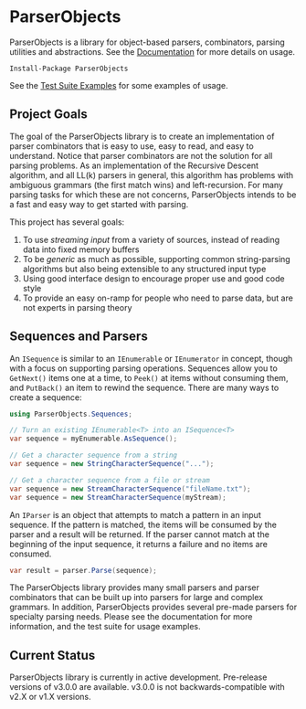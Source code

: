 # ParserObjects

ParserObjects is a library for object-based parsers, combinators, parsing utilities and abstractions. See the [Documentation](https://whiteknight.github.io/ParserObjects/v3) for more details on usage.

    Install-Package ParserObjects

See the [Test Suite Examples](https://github.com/Whiteknight/ParserObjects/tree/master/ParserObjects.Tests/Examples) for some examples of usage.

## Project Goals

The goal of the ParserObjects library is to create an implementation of parser combinators that is easy to use, easy to read, and easy to understand. Notice that parser combinators are not the solution for all parsing problems. As an implementation of the Recursive Descent algorithm, and all LL(k) parsers in general, this algorithm has problems with ambiguous grammars (the first match wins) and left-recursion. For many parsing tasks for which these are not concerns, ParserObjects intends to be a fast and easy way to get started with parsing.

This project has several goals:

1. To use *streaming input* from a variety of sources, instead of reading data into fixed memory buffers
2. To be *generic* as much as possible, supporting common string-parsing algorithms but also being extensible to any structured input type
3. Using good interface design to encourage proper use and good code style
4. To provide an easy on-ramp for people who need to parse data, but are not experts in parsing theory

## Sequences and Parsers

An `ISequence` is similar to an `IEnumerable` or `IEnumerator` in concept, though with a focus on supporting parsing operations. Sequences allow you to `GetNext()` items one at a time, to `Peek()` at items without consuming them, and `PutBack()` an item to rewind the sequence. There are many ways to create a sequence:

```csharp
using ParserObjects.Sequences;

// Turn an existing IEnumerable<T> into an ISequence<T>
var sequence = myEnumerable.AsSequence();

// Get a character sequence from a string
var sequence = new StringCharacterSequence("...");

// Get a character sequence from a file or stream
var sequence = new StreamCharacterSequence("fileName.txt");
var sequence = new StreamCharacterSequence(myStream);
```

An `IParser` is an object that attempts to match a pattern in an input sequence. If the pattern is matched, the items will be consumed by the parser and a result will be returned. If the parser cannot match at the beginning of the input sequence, it returns a failure and no items are consumed.

```csharp
var result = parser.Parse(sequence);
```

The ParserObjects library provides many small parsers and parser combinators that can be built up into parsers for large and complex grammars. In addition, ParserObjects provides several pre-made parsers for specialty parsing needs. Please see the documentation for more information, and the test suite for usage examples.

## Current Status

ParserObjects library is currently in active development. Pre-release versions of v3.0.0 are available. v3.0.0 is not backwards-compatible with v2.X or v1.X versions.
